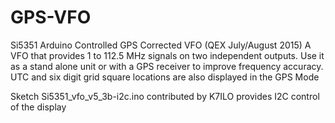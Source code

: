 # GPS-VFO
Si5351 Arduino Controlled GPS Corrected VFO (QEX July/August 2015)
A VFO that provides 1 to 112.5 MHz signals on two independent outputs. 
Use it as a stand alone unit or with a GPS receiver to improve frequency accuracy. 
UTC and six digit grid square locations are also displayed in the GPS Mode

Sketch Si5351_vfo_v5_3b-i2c.ino contributed by K7ILO provides I2C control of the display

